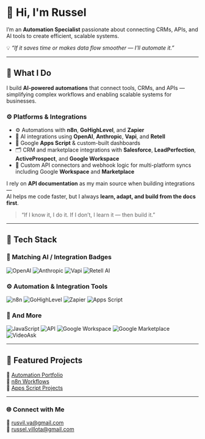 # 👋 Hi, I'm Russel  

I’m an **Automation Specialist** passionate about connecting CRMs, APIs, and AI tools to create efficient, scalable systems.  

💡 *“If it saves time or makes data flow smoother — I’ll automate it.”*  

---

## 🚀 What I Do

I build **AI-powered automations** that connect tools, CRMs, and APIs — simplifying complex workflows and enabling scalable systems for businesses.

### ⚙️ Platforms & Integrations
- ⚙️ Automations with **n8n**, **GoHighLevel**, and **Zapier**  
- 🤖 AI integrations using **OpenAI**, **Anthropic**, **Vapi**, and **Retell**
- 🧩 Google **Apps Script** & custom-built dashboards  
- 🗂️ CRM and marketplace integrations with **Salesforce**, **LeadPerfection**, **ActiveProspect**, and **Google Workspace**  
- 🔗 Custom API connectors and webhook logic for multi-platform syncs including Google **Workspace** and **Marketplace**

I rely on **API documentation** as my main source when building integrations —  
AI helps me code faster, but I always **learn, adapt, and build from the docs first**.  
> “If I know it, I do it. If I don’t, I learn it — then build it.”



---

## 🧰 Tech Stack  
### 🧠 Matching AI / Integration Badges
![OpenAI](https://img.shields.io/badge/OpenAI-412991?style=for-the-badge&logo=openai&logoColor=white)
![Anthropic](https://img.shields.io/badge/Anthropic-8A2BE2?style=for-the-badge)
![Vapi](https://img.shields.io/badge/Vapi-FF7B00?style=for-the-badge)
![Retell AI](https://img.shields.io/badge/Retell%20AI-00C4B3?style=for-the-badge)

### ⚙️ Automation & Integration Tools
![n8n](https://img.shields.io/badge/n8n-EA4C89?style=for-the-badge&logo=n8n&logoColor=white)
![GoHighLevel](https://img.shields.io/badge/GoHighLevel-2E8B57?style=for-the-badge)
![Zapier](https://img.shields.io/badge/Zapier-FF4A00?style=for-the-badge&logo=zapier&logoColor=white)
![Apps Script](https://img.shields.io/badge/Google%20Apps%20Script-4285F4?style=for-the-badge&logo=google&logoColor=white)

### 🧩 And More
![JavaScript](https://img.shields.io/badge/JavaScript-F7E018?style=for-the-badge&logo=javascript&logoColor=black)
![API](https://img.shields.io/badge/API%20Integrations-5555FF?style=for-the-badge)
![Google Workspace](https://img.shields.io/badge/Google%20Workspace-4285F4?style=for-the-badge&logo=googleworkspace&logoColor=white)
![Google Marketplace](https://img.shields.io/badge/Google%20Marketplace-34A853?style=for-the-badge&logo=google&logoColor=white)
![VideoAsk](https://img.shields.io/badge/VideoAsk-00B2FF?style=for-the-badge)


---


## 🧩 Featured Projects  
📁 [Automation Portfolio](https://github.com/rusvil-va/profile)  
📁 [n8n Workflows](https://github.com/rusvil-va/n8n-projects)  
📁 [Apps Script Projects](https://github.com/rusvil-va/apps-script-projects)  

---

### 🌐 Connect with Me  
📧 rusvil.va@gmail.com  
📧 russel.villota@gmail.com  
